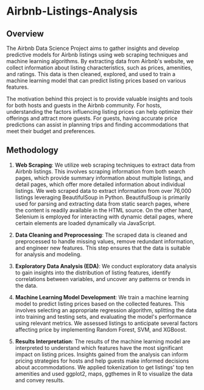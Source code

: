 # Airbnb-Listings-Analysis

## Overview
The Airbnb Data Science Project aims to gather insights and develop predictive models for Airbnb listings using web scraping techniques and machine learning algorithms. By extracting data from Airbnb's website, we collect information about listing characteristics, such as prices, amenities, and ratings. This data is then cleaned, explored, and used to train a machine learning model that can predict listing prices based on various features.

The motivation behind this project is to provide valuable insights and tools for both hosts and guests in the Airbnb community. For hosts, understanding the factors influencing listing prices can help optimize their offerings and attract more guests. For guests, having accurate price predictions can assist in planning trips and finding accommodations that meet their budget and preferences.

## Methodology

1. **Web Scraping**: We utilize web scraping techniques to extract data from Airbnb listings. This involves scraping information from both search pages, which provide summary information about multiple listings, and detail pages, which offer more detailed information about individual listings. We web scraped data to extract information from over 76,000 listings leveraging BeautifulSoup in Python. BeautifulSoup is primarily used for parsing and extracting data from static search pages, where the content is readily available in the HTML source. On the other hand, Selenium is employed for interacting with dynamic detail pages, where certain elements are loaded dynamically via JavaScript.

2. **Data Cleaning and Preprocessing**: The scraped data is cleaned and preprocessed to handle missing values, remove redundant information, and engineer new features. This step ensures that the data is suitable for analysis and modeling.

3. **Exploratory Data Analysis (EDA)**: We conduct exploratory data analysis to gain insights into the distribution of listing features, identify correlations between variables, and uncover any patterns or trends in the data.

4. **Machine Learning Model Development**: We train a machine learning model to predict listing prices based on the collected features. This involves selecting an appropriate regression algorithm, splitting the data into training and testing sets, and evaluating the model's performance using relevant metrics. We assessed listings to anticipate several factors affecting price by implementing Random Forest, SVM, and XGBoost.

5. **Results Interpretation**: The results of the machine learning model are interpreted to understand which features have the most significant impact on listing prices. Insights gained from the analysis can inform pricing strategies for hosts and help guests make informed decisions about accommodations. We applied tokenization to get listings' top ten amenities and used ggplot2, maps, ggthemes in R to visualize the data and convey results.

